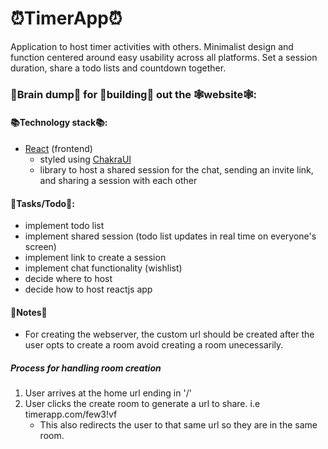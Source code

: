 # ⏰TimerApp⏰
Application to host timer activities with others. Minimalist design and function centered around easy usability across all platforms. Set a session duration, share a todo lists and countdown together.

### 🧠Brain dump🧠 for 🔨building🔨 out the 🕸website🕸:

#### 📚Technology stack📚:
* [React](https://reactjs.org/) (frontend)
    - styled using [ChakraUI](https://chakra-ui.com/)
    - library to host a shared session for the chat, sending an invite link, and sharing a session with each other

#### 📃Tasks/Todo📃:

* implement todo list 
* implement shared session (todo list updates in real time on everyone's screen)
* implement link to create a session
* implement chat functionality (wishlist)
* decide where to host
* decide how to host reactjs app

#### 📝Notes📝

* For creating the webserver, the custom url should be created after the user opts to create a room avoid creating a room unecessarily.

##### Process for handling room creation
1. User arrives at the home url ending in '/'
2. User clicks the create room to generate a url to share. i.e timerapp.com/few3!vf
   * This also redirects the user to that same url so they are in the same room.